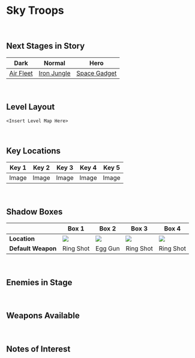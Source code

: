 # Sky Troops

<br />

## Next Stages in Story
|Dark|Normal|Hero|
|--|--|--|
|[Air Fleet](../AirFleet)|[Iron Jungle](../IronJungle)|[Space Gadget](../SpaceGadget)|

<br />

## Level Layout
```
<Insert Level Map Here>
```

<br />

## Key Locations
|Key 1|Key 2|Key 3|Key 4|Key 5|
|--|--|--|--|--|
|Image|Image|Image|Image|Image|

<br />

## Shadow Boxes
| |Box 1|Box 2|Box 3|Box 4|
|-|-|-|-|-|
|__Location__|[ ![](../../img/ShadowBoxes/SkyTroopsShadowBox1.png) ](../../img/ShadowBoxes/SkyTroopsShadowBox1.png)|[ ![](../../img/ShadowBoxes/SkyTroopsShadowBox2.png) ](../../img/ShadowBoxes/SkyTroopsShadowBox2.png)|[ ![](../../img/ShadowBoxes/SkyTroopsShadowBox3.png) ](../../img/ShadowBoxes/SkyTroopsShadowBox3.png)|[ ![](../../img/ShadowBoxes/SkyTroopsShadowBox4.png) ](../../img/ShadowBoxes/SkyTroopsShadowBox4.png)|
|__Default Weapon__|Ring Shot|Egg Gun|Ring Shot|Ring Shot|

<br />

## Enemies in Stage

<br />

## Weapons Available

<br />

## Notes of Interest

<br />